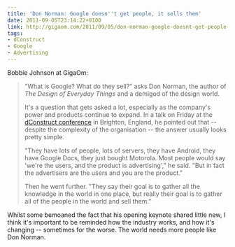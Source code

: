 ```yaml
---
title: 'Don Norman: Google doesn''t get people, it sells them'
date: 2011-09-05T23:14:22+0100
link: http://gigaom.com/2011/09/05/don-norman-google-doesnt-get-people-it-sells-them/
tags:
- dConstruct
- Google
- Advertising
---
```

Bobbie Johnson at GigaOm:

> "What is Google? What do they sell?" asks Don Norman, the author of <cite>The Design of Everyday Things</cite> and a demigod of the design world.
>
> It's a question that gets asked a lot, especially as the company's power and products continue to expand. In a talk on Friday at the [dConstruct conference][1] in Brighton, England, he pointed out that -- despite the complexity of the organisation -- the answer usually looks pretty simple.
>
> "They have lots of people, lots of servers, they have Android, they have Google Docs, they just bought Motorola. Most people would say 'we're the users, and the product is advertising'," he said. "But in fact the advertisers are the users and you are the product."
>
> Then he went further. "They say their goal is to gather all the knowledge in the world in one place, but really their goal is to gather all of the people in the world and sell them."

Whilst some bemoaned the fact that his opening keynote shared little new, I think it's important to be reminded how the industry works, and how it's changing -- sometimes for the worse. The world needs more people like Don Norman.

[1]: http://2011.dconstruct.org/
